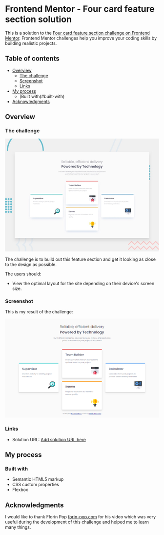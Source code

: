 # Frontend Mentor - Four card feature section solution

This is a solution to the [Four card feature section challenge on Frontend Mentor](https://www.frontendmentor.io/challenges/four-card-feature-section-weK1eFYK). Frontend Mentor challenges help you improve your coding skills by building realistic projects. 

## Table of contents

- [Overview](#overview)
  - [The challenge](#the-challenge)
  - [Screenshot](#screenshot)
  - [Links](#links)
- [My process](#my-process)
  - [Built with(#built-with)
- [Acknowledgments](#acknowledgments)

## Overview

### The challenge

![Design preview for the Four card feature section coding challenge](./design/desktop-preview.jpg)

The challenge is to build out this feature section and get it looking as close to the design as possible.

The users should:

- View the optimal layout for the site depending on their device's screen size.

### Screenshot

This is my result of the challenge:

![](images/meu-resultado.png)

### Links

- Solution URL: [Add solution URL here](https://your-solution-url.com)

## My process

### Built with

- Semantic HTML5 markup
- CSS custom properties
- Flexbox

## Acknowledgments

I would like to thank Florin Pop [forin-pop.com](https://www.florin-pop.com/) for his video which was very useful during the development of this challenge and helped me to learn many things.


